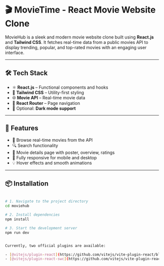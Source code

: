# 🎬 MovieTime - React Movie Website Clone 

MovieHub is a sleek and modern movie website clone built using **React.js** and **Tailwind CSS**. It fetches real-time data from a public movies API to display trending, popular, and top-rated movies with an engaging user interface.

 

---

## 🛠️ Tech Stack

- ⚛️ **React.js** – Functional components and hooks
- 💨 **Tailwind CSS** – Utility-first styling
- 🌐 **Movie API** – Real-time movie data 
- 🚦 **React Router** – Page navigation
- 🌙 Optional: **Dark mode support**

---

## 🔑 Features 

- 🎥 Browse real-time movies from the API
- 🔍 Search functionality
- 📄 Movie details page with poster, overview, ratings
- 📱 Fully responsive for mobile and desktop
- 💡 Hover effects and smooth animations

---

## 📦 Installation

```bash

# 1. Navigate to the project directory
cd moviehub

# 2. Install dependencies
npm install

# 3. Start the development server
npm run dev


Currently, two official plugins are available:

- [@vitejs/plugin-react](https://github.com/vitejs/vite-plugin-react/blob/main/packages/plugin-react/README.md) uses [Babel](https://babeljs.io/) for Fast Refresh
- [@vitejs/plugin-react-swc](https://github.com/vitejs/vite-plugin-react-swc) uses [SWC](https://swc.rs/) for Fast Refresh
